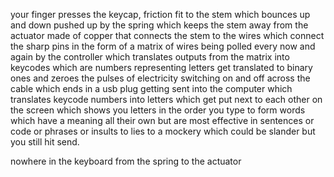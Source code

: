 your finger presses the keycap, friction fit to 
the stem which bounces up and down pushed up by
the spring which keeps the stem away from 
the actuator made of copper that connects the stem to
the wires which connect the sharp pins in the form of
a matrix of wires being polled every now and again by
the controller which translates outputs from the matrix into
keycodes which are numbers representing letters get translated to
binary ones and zeroes the pulses of electricity switching on and off across 
the cable which ends in a usb plug getting sent into 
the computer which translates keycode numbers into
letters which get put next to each other on 
the screen which shows you letters in the order you type to form
words which have a meaning all their own but are most effective in
sentences
or
code
or
phrases
or
insults to
lies to a
mockery which could be
slander
but
you
still
hit
send.

nowhere in the keyboard from
the spring to
the actuator